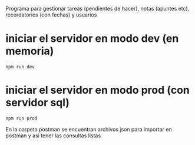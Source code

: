 Programa para gestionar tareas (pendientes de hacer), notas (apuntes etc), recordatorios (con fechas) y usuarios

# iniciar el servidor en modo dev (en memoria)

```
npm run dev
```

# iniciar el servidor en modo prod (con servidor sql)

```
npm run prod
```

En la carpeta postman se encuentran archivos json para importar en postman y asi tener las consultas listas
